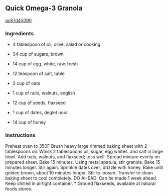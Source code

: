 ## Quick Omega-3 Granola

[ac87d45090](http://www.food.com/recipe/quick-omega-3-granola-467239)

### Ingredients

 - 4 tablespoon of oil, olive, salad or cooking

 - 34 cup of sugars, brown

 - 14 cup of egg, white, raw, fresh

 - 12 teaspoon of salt, table

 - 3 cup of oats

 - 1 cup of nuts, walnuts, english

 - 12 cup of seeds, flaxseed

 - 1 cup of dates, deglet noor

 - 14 cup of honey

### Instructions

Preheat oven to 350F Brush heavy large rimmed baking sheet with 2 tablespoons oil. Whisk 2 tablespoons oil, sugar, egg whites, and salt in large bowl. Add oats, walnuts, and flaxseed; toss well. Spread mixture evenly on prepared sheet. Bake 15 minutes. Using metal spatula, stir granola. Bake 15 minutes longer. Stir again. Sprinkle dates over; drizzle with honey. Bake until golden brown, about 10 minutes longer. Stir to loosen. Transfer to clean baking sheet to cool completely. DO AHEAD: Can be made 1 week ahead. Keep chilled in airtight container. * Ground flaxseeds; available at natural foods stores.